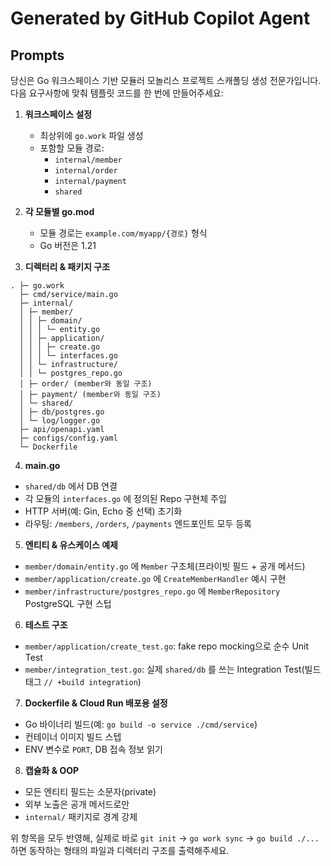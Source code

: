 # Generated by GitHub Copilot Agent

## Prompts

당신은 Go 워크스페이스 기반 모듈러 모놀리스 프로젝트 스캐폴딩 생성 전문가입니다.
다음 요구사항에 맞춰 템플릿 코드를 한 번에 만들어주세요:

1. **워크스페이스 설정**

   - 최상위에 `go.work` 파일 생성
   - 포함할 모듈 경로:
     - `internal/member`
     - `internal/order`
     - `internal/payment`
     - `shared`

2. **각 모듈별 go.mod**

   - 모듈 경로는 `example.com/myapp/{경로}` 형식
   - Go 버전은 1.21

3. **디렉터리 & 패키지 구조**

```
. ├─ go.work
  ├─ cmd/service/main.go
  ├─ internal/
  │ ├─ member/
  │ │ ├─ domain/
  │ │ │ └─ entity.go
  │ │ ├─ application/
  │ │ │ ├─ create.go
  │ │ │ └─ interfaces.go
  │ │ └─ infrastructure/
  │ │ └─ postgres_repo.go
  │ ├─ order/ (member와 동일 구조)
  │ ├─ payment/ (member와 동일 구조)
  │ └─ shared/
  │ ├─ db/postgres.go
  │ └─ log/logger.go
  ├─ api/openapi.yaml
  ├─ configs/config.yaml
  └─ Dockerfile
```

4. **main.go**

- `shared/db` 에서 DB 연결
- 각 모듈의 `interfaces.go` 에 정의된 Repo 구현체 주입
- HTTP 서버(예: Gin, Echo 중 선택) 초기화
- 라우팅: `/members`, `/orders`, `/payments` 엔드포인트 모두 등록

5. **엔티티 & 유스케이스 예제**

- `member/domain/entity.go` 에 `Member` 구조체(프라이빗 필드 + 공개 메서드)
- `member/application/create.go` 에 `CreateMemberHandler` 예시 구현
- `member/infrastructure/postgres_repo.go` 에 `MemberRepository` PostgreSQL 구현 스텁

6. **테스트 구조**

- `member/application/create_test.go`: fake repo mocking으로 순수 Unit Test
- `member/integration_test.go`: 실제 `shared/db` 를 쓰는 Integration Test(빌드 태그 `// +build integration`)

7. **Dockerfile & Cloud Run 배포용 설정**

- Go 바이너리 빌드(예: `go build -o service ./cmd/service`)
- 컨테이너 이미지 빌드 스텝
- ENV 변수로 `PORT`, DB 접속 정보 읽기

8. **캡슐화 & OOP**

- 모든 엔티티 필드는 소문자(private)
- 외부 노출은 공개 메서드로만
- `internal/` 패키지로 경계 강제

위 항목을 모두 반영해, 실제로 바로 `git init` → `go work sync` → `go build ./...` 하면 동작하는 형태의 파일과 디렉터리 구조를 출력해주세요.

